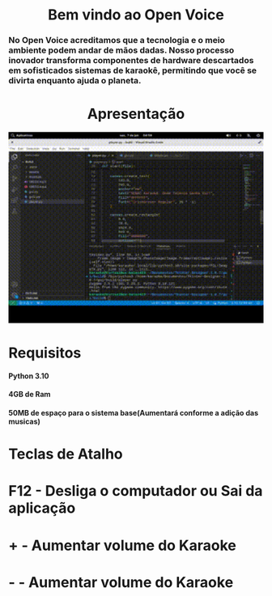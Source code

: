<h1 align="center">
  Bem vindo ao Open Voice
</h1>

<h3>No Open Voice acreditamos que a tecnologia e o meio ambiente podem andar de mãos dadas. Nosso processo inovador transforma componentes de hardware descartados em sofisticados sistemas de karaokê, permitindo que você se divirta enquanto ajuda o planeta.</h3>

<h1 align="center">
  Apresentação
</h1>

<p align="center">
  <img width="800px" src="testeplayermoldura.gif">
</p>


<h1>Requisitos</h1>
<h4>Python 3.10</h4> 
<h4>4GB de Ram</h4>
<h4>50MB de espaço para o sistema base(Aumentará conforme a adição das musicas)</h4>

<h1>Teclas de Atalho</h1>
<h1>F12 - Desliga o computador ou Sai da aplicação</h1>
<h1>+ - Aumentar volume do Karaoke</h1>
<h1>- - Aumentar volume do Karaoke</h1>
